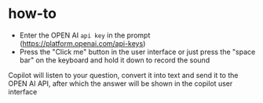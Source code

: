 # how-to

* Enter the OPEN AI `api key` in the prompt (https://platform.openai.com/api-keys)
* Press the "Click me" button in the user interface or just press the "space bar" on the keyboard and hold it down to record the sound

Copilot will listen to your question, convert it into text and send it to the OPEN AI API, after which the answer will be shown in the copilot user interface
